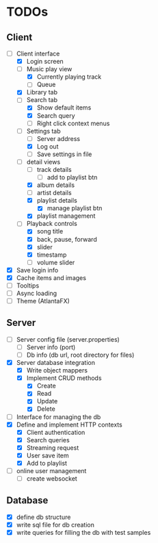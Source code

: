 # TODOs

## Client

- [ ] Client interface
    - [x] Login screen
    - [ ] Music play view
        - [x] Currently playing track
        - [ ] Queue
    - [x] Library tab
    - [ ] Search tab
        - [x] Show default items
        - [x] Search query
        - [ ] Right click context menus
    - [ ] Settings tab
        - [ ] Server address
        - [x] Log out
        - [ ] Save settings in file
    - [ ] detail views
        - [ ] track details
            -  [ ] add to playlist btn
        - [x] album details
        - [ ] artist details
        - [x] playlist details
            - [x] manage playlist btn
        - [x] playlist management
    - [ ] Playback controls
        - [x] song title
        - [x] back, pause, forward
        - [x] slider
        - [x] timestamp
        - [ ] volume slider
- [x] Save login info
- [x] Cache items and images
- [ ] Tooltips
- [ ] Async loading
- [ ] Theme (AtlantaFX)

## Server

- [ ] Server config file (server.properties)
    - [ ] Server info (port)
    - [ ] Db info (db url, root directory for files)
- [x] Server database integration
    - [x] Write object mappers
    - [x] Implement CRUD methods
        - [x] Create
        - [x] Read
        - [x] Update
        - [x] Delete
- [ ] Interface for managing the db
- [x] Define and implement HTTP contexts
    - [x] Client authentication
    - [x] Search queries
    - [x] Streaming request
    - [x] User save item
    - [x] Add to playlist
- [ ] online user management
    - [ ] create websocket

## Database

- [x] define db structure
- [x] write sql file for db creation
- [x] write queries for filling the db with test samples
